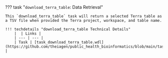 ??? task "`download_terra_table`: Data Retrieval"

    This `download_terra_table` task will return a selected Terra table as a TSV file when provided the Terra project, workspace, and table name. 

    !!! techdetails "download_terra_table Technical Details"
        |  | Links |
        | --- | --- |
        | Task | [task_download_terra_table.wdl](https://github.com/theiagen/public_health_bioinformatics/blob/main/tasks/utilities/data_export/task_download_terra_table.wdl) |